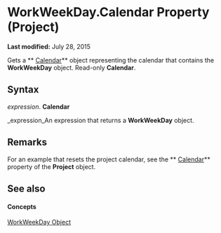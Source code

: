 
# WorkWeekDay.Calendar Property (Project)

 **Last modified:** July 28, 2015

Gets a  ** [Calendar](2d3b0f05-4762-0058-15d4-47e1d2b9d9a9.md)** object representing the calendar that contains the **WorkWeekDay** object. Read-only **Calendar**.

## Syntax

 _expression_. **Calendar**

 _expression_An expression that returns a  **WorkWeekDay** object.


## Remarks

For an example that resets the project calendar, see the  ** [Calendar](0496a31e-7469-57e0-7675-ac9c6677f992.md)** property of the **Project** object.


## See also


#### Concepts


 [WorkWeekDay Object](b6cbbe5f-11de-de90-e0cc-82bc2027acf5.md)
